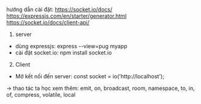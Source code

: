 hướng dẫn cài đặt:
https://socket.io/docs/
https://expressjs.com/en/starter/generator.html
https://socket.io/docs/client-api/

1. server
- dùng expressjs: express --view=pug myapp
- cài đặt socket.io: npm install socket.io

2. Client
- Mở kết nối đến server: const socket = io('http://localhost');


-> thao tác ta học xem thêm:
emit, on, broadcast, room, namespace, to, in, of, compress, volatile, local